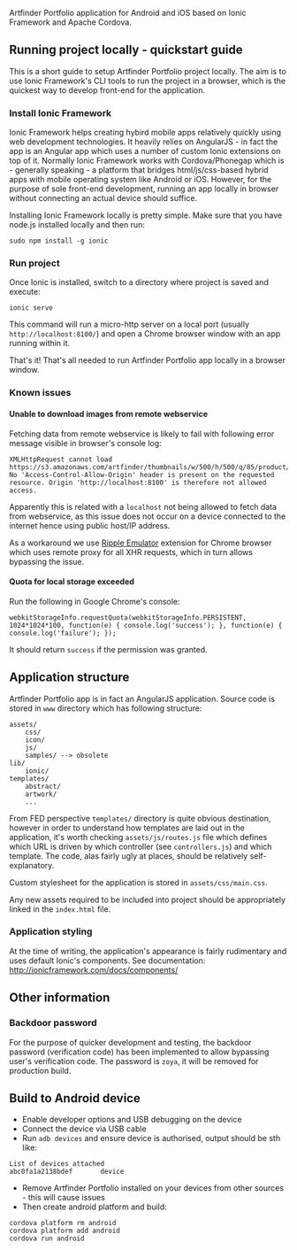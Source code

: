 Artfinder Portfolio application for Android and iOS based on Ionic Framework and Apache Cordova.

## Running project locally - quickstart guide

This is a short guide to setup Artfinder Portfolio project locally. The aim is to use Ionic Framework's CLI tools to run the project in a browser, which is the quickest way to develop front-end for the application.

### Install Ionic Framework

Ionic Framework helps creating hybird mobile apps relatively quickly using web development technologies. It heavily relies on AngularJS - in fact the app is an Angular app which uses a number of custom Ionic extensions on top of it. Normally Ionic Framework works with Cordova/Phonegap which is - generally speaking - a platform that bridges html/js/css-based hybrid apps with mobile operating system like Android or iOS. However, for the purpose of sole front-end development, running an app locally in browser without connecting an actual device should suffice.

Installing Ionic Framework locally is pretty simple. Make sure that you have node.js installed locally and then run:

    sudo npm install -g ionic

### Run project

Once Ionic is installed, switch to a directory where project is saved and execute:

    ionic serve

This command will run a micro-http server on a local port (usually ``http://localhost:8100/``) and open a Chrome browser window with an app running within it.

That's it! That's all needed to run Artfinder Portfolio app locally in a browser window.

### Known issues

#### Unable to download images from remote webservice

Fetching data from remote webservice is likely to fail with following error message visible in browser's console log:

    XMLHttpRequest cannot load https://s3.amazonaws.com/artfinder/thumbnails/w/500/h/500/q/85/product/3/b/f82e600697ab45ba6aec5e87414e44.jpg. No 'Access-Control-Allow-Origin' header is present on the requested resource. Origin 'http://localhost:8100' is therefore not allowed access.

Apparently this is related with a ``localhost`` not being allowed to fetch data from webservice, as this issue does not occur on a device connected to the internet hence using public host/IP address.

As a workaround we use [Ripple Emulator](https://chrome.google.com/webstore/detail/ripple-emulator-beta/geelfhphabnejjhdalkjhgipohgpdnoc) extension for Chrome browser which uses remote proxy for all XHR requests, which in turn allows bypassing the issue.

#### Quota for local storage exceeded

Run the following in Google Chrome's console:

    webkitStorageInfo.requestQuota(webkitStorageInfo.PERSISTENT, 1024*1024*100, function(e) { console.log('success'); }, function(e) { console.log('failure'); });

It should return ``success`` if the permission was granted.


## Application structure

Artfinder Portfolio app is in fact an AngularJS application. Source code is stored in `www` directory which has following structure:

    assets/
        css/
        icon/
        js/
        samples/ --> obsolete
    lib/
        ionic/
    templates/
        abstract/
        artwork/
        ...

From FED perspective `templates/` directory is quite obvious destination, however in order to understand how templates are laid out in the application, it's worth checking `assets/js/routes.js` file which defines which URL is driven by which controller (see `controllers.js`) and which template. The code, alas fairly ugly at places, should be relatively self-explanatory.

Custom stylesheet for the application is stored in `assets/css/main.css`.

Any new assets required to be included into project should be appropriately linked in the `index.html` file.

### Application styling

At the time of writing, the application's appearance is fairly rudimentary and uses default Ionic's components. See documentation: http://ionicframework.com/docs/components/


## Other information

### Backdoor password

For the purpose of quicker development and testing, the backdoor password (verification code) has been implemented to allow bypassing user's verification code. The password is `zoya`, it will be removed for production build.

## Build to Android device

* Enable developer options and USB debugging on the device
* Connect the device via USB cable
* Run `adb devices` and ensure device is authorised, output should be sth like: 
```
List of devices attached
abc0fa1a2138bdef       device
```
 
* Remove Artfinder Portfolio installed on your devices from other sources - this will cause issues
* Then create android platform and build:
```
cordova platform rm android
cordova platform add android
cordova run android
```
